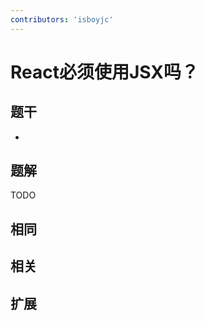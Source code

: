 ```yaml
---
contributors: 'isboyjc'
---
```


# React必须使用JSX吗？

## 题干

- 



## 题解

<!-- ::: details 点我查看题解 -->

  TODO

<!-- ::: -->



## 相同


## 相关


## 扩展

